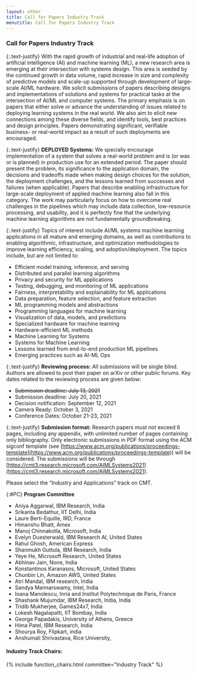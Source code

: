 ```yaml
---
layout: other
title: Call for Papers Industry Track
menutitle: Call for Papers Industry Track
---
```



### Call for Papers Industry Track

{:.text-justify}
With the rapid growth of industrial and real-life adoption of artificial intelligence (AI) and machine learning (ML), a new research area is emerging at their intersection with systems design. This area is seeded by the continued growth in data volume, rapid increase in size and complexity of predictive models and scale-up supported through development of large-scale AI/ML hardware. We solicit submissions of papers describing designs and implementations of solutions and systems for practical tasks at the intersection of AI/ML and computer systems. The primary emphasis is on papers that ​either solve or advance the understanding of ​issues related to deploying learning systems in the real world. We also aim to elicit new connections among these diverse fields, and identify tools, best practices and design principles.  Papers demonstrating ​significant, verifiable​ business- or real-world impact as a result of such deployments are encouraged.

{:.text-justify}
**DEPLOYED Systems:** We specially encourage implementation of a system that solves a real-world problem and is (or was or is planned) in production use for an extended period. The paper should present the problem, its significance to the application domain, the decisions and tradeoffs made when making design choices for the solution, the deployment challenges, and the lessons learned from successes and failures (when applicable). Papers that describe enabling infrastructure for large-scale deployment of applied machine learning also fall in this category. The work may particularly focus on how to overcome real challenges in the pipelines which may include data collection, low-resource processing, and usability, and it is perfectly fine that the underlying machine learning algorithms are not fundamentally groundbreaking.

{:.text-justify}
Topics of interest include AI/ML systems machine learning applications in all mature and emerging domains, as well as contributions to enabling algorithmic, infrastructure, and optimization methodologies to improve learning efficiency, scaling, and adoption/deployment. The topics include, but are not limited to:

* Efficient model training, inference, and serving
* Distributed and parallel learning algorithms
* Privacy and security for ML applications
* Testing, debugging, and monitoring of ML applications
* Fairness, interpretability and explainability for ML applications
* Data preparation, feature selection, and feature extraction
* ML programming models and abstractions
* Programming languages for machine learning
* Visualization of data, models, and predictions
* Specialized hardware for machine learning
* Hardware-efficient ML methods
* Machine Learning for Systems
* Systems for Machine Learning
* Lessons learned from end-to-end production ML pipelines
* Emerging practices such as AI-ML Ops

{:.text-justify}
**Reviewing process:** All submissions will be single blind. Authors are allowed to post their paper on arXiv or other public forums. Key dates related to the reviewing process are given below:

* ~~Submission deadline: July 13, 2021~~
* Submission deadline: July 20, 2021
* Decision notification: September 12, 2021
* Camera Ready:  October 3, 2021
* Conference Dates:  October 21-23, 2021

{:.text-justify}
**Submission format:** Research papers must not exceed 6 pages, including any appendix, with unlimited number of pages containing only bibliography. Only electronic submissions in PDF format using the ACM sigconf template (see [https://www.acm.org/publications/proceedings-template](https://www.acm.org/publications/proceedings-template)) will be considered. The submissions will be through [https://cmt3.research.microsoft.com/AIMLSystems2021](https://cmt3.research.microsoft.com/AIMLSystems2021).

Please select the “Industry and Applications” track on CMT.

{:#PC}
**Program Committee**

* Aniya Aggarwal, IBM Research, India
* Srikanta Bedathur, IIT Delhi, India
* Laure Berti-Equille, IRD, France
* Himanshu Bhatt, Amex
* Manoj Chinnakotla, Microsoft, India
* Evelyn Duesterwald, IBM Research AI, United States
* Rahul Ghosh, American Express
* Shanmukh Guttula, IBM Research, India
* Yeye He, Microsoft Research, United States
* Abhinav Jain, None, India
* Konstantinos Karanasos, Microsoft, United States
* Chunbin Lin, Amazon AWS, United States
* Atri Mandal, IBM research, India
* Sandya Mannarswamy, Intel, India
* Ioana Manolescu, Inria and Institut Polytechnique de Paris, France
* Shashank Mujumdar, IBM Research, India, India
* Tridib Mukherjee, Games24x7, India
* Lokesh Nagalapatti, IIT Bombay, India
* George Papadakis, University of Athens, Greece
* Hima Patel, IBM Research, India
* Shourya Roy, Flipkart, india
* Anshumali Shrivastava, Rice University,




#### Industry Track Chairs:

{% include function_chairs.html committee="Industry Track" %}

